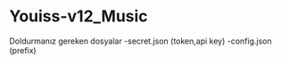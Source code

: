 # Youiss-v12_Music

Doldurmanız gereken dosyalar 
-secret.json (token,api key)
-config.json (prefix)

